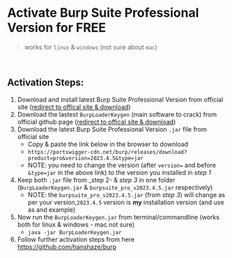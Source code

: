 # Activate Burp Suite Professional Version for FREE
> works for `linux` & `windows` (not sure about `mac`)

<br>

## Activation Steps:

1) Download and install latest Burp Suite Professional Version from official site ([redirect to offical site & download](https://portswigger.net/burp/releases))
2) Download the lastest `BurpLoaderKeygen` (main software to crack) from official github page ([redirect to offical site & download](https://github.com/h3110w0r1d-y/BurpLoaderKeygen/releases))
3) Download the latest Burp Suite Professional Version `.jar` file from official site
    - Copy & paste the link below in the browser to download
    - `https://portswigger-cdn.net/burp/releases/download?product=pro&version=2023.4.5&type=jar`
    - NOTE: you need to change the version (after `version=` and before `&type=jar` in the above link) to the version you installed in _step 1_ 
4) Keep both `.jar` file from _step 2- & _step 3_ in one folder (`BurpLoaderKeygen.jar` & `burpsuite_pro_v2023.4.5.jar` respectively)
    - NOTE: the `burpsuite_pro_v2023.4.5.jar` (from _step 3_) will change as per your version,`2023.4.5` version is __my__ installation version (and use as and example)
5) Now run the `BurpLoaderKeygen.jar` from terminal/commandline (works both for linux & windows - mac not sure)
    - `java -jar BurpLoaderKeygen.jar`
6) Follow further activation steps from here https://github.com/hanshaze/burp

